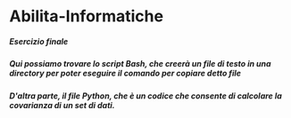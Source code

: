 # Abilita-Informatiche
##### Esercizio finale
##### Qui possiamo trovare lo script Bash, che creerà un file di testo in una directory per poter eseguire il comando per copiare detto file
##### D'altra parte, il file Python, che è un codice che consente di calcolare la covarianza di un set di dati.
